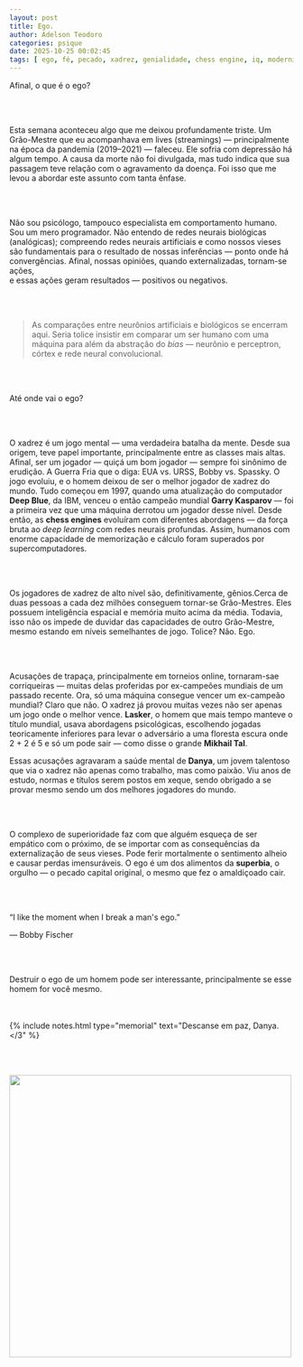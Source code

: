 ```yaml
---
layout: post
title: Ego.
author: Adelson Teodoro
categories: psique
date: 2025-10-25 00:02:45
tags: [ ego, fé, pecado, xadrez, genialidade, chess engine, iq, modernidade]
---
```


Afinal, o que é o ego?

<br><br>

Esta semana aconteceu algo que me deixou profundamente triste. Um Grão-Mestre que eu acompanhava em lives  (streamings) — principalmente na época da pandemia (2019–2021) — faleceu. Ele sofria com depressão há algum tempo. A causa da morte não foi divulgada, mas tudo indica que sua passagem teve relação com o agravamento da doença. Foi isso que me levou a abordar este assunto com tanta ênfase.

<br><br>

Não sou psicólogo, tampouco especialista em comportamento humano.  Sou um mero programador. Não entendo de redes neurais biológicas (analógicas); compreendo redes neurais artificiais e como nossos vieses são fundamentais para o resultado de nossas inferências — ponto onde há convergências. Afinal, nossas opiniões, quando externalizadas, tornam-se ações,  
e essas ações geram resultados — positivos ou negativos.

<br><br>
<blockquote class="border-l-4 border-gray-400 dark:border-gray-600 pl-4 italic text-gray-700 dark:text-gray-300 my-8">
  As comparações entre neurônios artificiais e biológicos se encerram aqui.  
  Seria tolice insistir em comparar um ser humano com uma máquina para além da abstração do <em>bias</em> —  
  neurônio e perceptron, córtex e rede neural convolucional.
</blockquote>
<br><br>

Até onde vai o ego?

<br><br>

O xadrez é um jogo mental — uma verdadeira batalha da mente. Desde sua origem, teve papel importante, principalmente entre as classes mais altas. Afinal, ser um jogador — quiçá um bom jogador — sempre foi sinônimo de erudição.  A Guerra Fria que o diga: EUA vs. URSS, Bobby vs. Spassky. O jogo evoluiu, e o homem deixou de ser o melhor jogador de xadrez do mundo. Tudo começou em 1997, quando uma atualização do computador **Deep Blue**, da IBM, venceu o então campeão mundial **Garry Kasparov** —  foi a primeira vez que uma máquina derrotou um jogador desse nível. Desde então, as **chess engines** evoluíram com diferentes abordagens — da força bruta ao *deep learning* com redes neurais profundas. Assim, humanos com enorme capacidade de memorização e cálculo foram superados por supercomputadores.

<br><br>

Os jogadores de xadrez de alto nível são, definitivamente, gênios.Cerca de duas pessoas a cada dez milhões conseguem tornar-se Grão-Mestres. Eles possuem inteligência espacial e memória muito acima da média. Todavia, isso não os impede de duvidar das capacidades de outro Grão-Mestre, mesmo estando em níveis semelhantes de jogo. Tolice? Não. Ego.

<br><br>

Acusações de trapaça, principalmente em torneios online, tornaram-sae corriqueiras — muitas delas proferidas por ex-campeões mundiais de um passado recente. Ora, só uma máquina consegue vencer um ex-campeão mundial? Claro que não. O xadrez já provou muitas vezes não ser apenas um jogo onde o melhor vence. **Lasker**, o homem que mais tempo manteve o título mundial, usava abordagens psicológicas, escolhendo jogadas teoricamente inferiores para levar o adversário a uma floresta escura onde 2 + 2 é 5 e só um pode sair — como disse o grande **Mikhail Tal**.  

Essas acusações agravaram a saúde mental de **Danya**, um jovem talentoso que via o xadrez não apenas como trabalho, mas como paixão. Viu anos de estudo, normas e títulos serem postos em xeque, sendo obrigado a se provar mesmo sendo um dos melhores jogadores do mundo.

<br><br>

O complexo de superioridade faz com que alguém esqueça de ser empático com o próximo, de se importar com as consequências da externalização de seus vieses. Pode ferir mortalmente o sentimento alheio e causar perdas imensuráveis. O ego é um dos alimentos da **superbia**, o orgulho — o pecado capital original, o mesmo que fez o amaldiçoado cair.

<br><br>


<div class="my-12 text-center">
  <p class="text-2xl italic text-gray-700 dark:text-gray-300 leading-relaxed">
    “I like the moment when I break a man's ego.”
  </p>
  <p class="mt-2 text-sm uppercase tracking-wide text-gray-500 dark:text-gray-400">
    — Bobby Fischer
  </p>



<br><br>

Destruir o ego de um homem pode ser interessante, principalmente se esse homem for você mesmo.

<br><br>
{% include notes.html type="memorial" text="Descanse em paz, Danya. </3" %}

<br><br>

<img src="{{site.baseurl}}/assets/img/danya.jpg" width="500" height="500">

